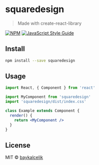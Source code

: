# squaredesign

> Made with create-react-library

[![NPM](https://img.shields.io/npm/v/squaredesign.svg)](https://www.npmjs.com/package/squaredesign) [![JavaScript Style Guide](https://img.shields.io/badge/code_style-standard-brightgreen.svg)](https://standardjs.com)

## Install

```bash
npm install --save squaredesign
```

## Usage

```jsx
import React, { Component } from 'react'

import MyComponent from 'squaredesign'
import 'squaredesign/dist/index.css'

class Example extends Component {
  render() {
    return <MyComponent />
  }
}
```

## License

MIT © [baykalcelik](https://github.com/baykalcelik)
